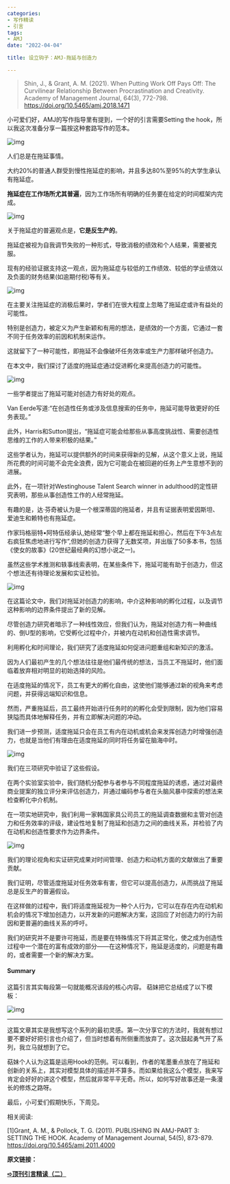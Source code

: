 ```yaml
---
categories:
- 写作精读
- 引言
tags:
- AMJ
date: "2022-04-04"

title: 设立钩子：AMJ-拖延与创造力

---
```

> Shin, J., & Grant, A. M. (2021). When Putting Work Off Pays Off: The Curvilinear Relationship Between Procrastination and Creativity. Academy of Management Journal, 64(3), 772-798. https://doi.org/10.5465/amj.2018.1471 

<!--more-->

小可爱们好，AMJ的写作指导里有提到，一个好的引言需要Setting the hook，所以我这次准备分享一篇按这种套路写作的范本。

![img](https://tie-1315290370.cos.ap-beijing.myqcloud.com/TIE/202309112237807.png)

人们总是在拖延事情。

大约20%的普通人群受到慢性拖延症的影响，并且多达80%至95%的大学生承认有拖延症。

**拖延症在工作场所尤其普遍**，因为工作场所有明确的任务要在给定的时间框架内完成。

![img](https://tie-1315290370.cos.ap-beijing.myqcloud.com/TIE/202309112237198.png)

关于拖延症的普遍观点是，**它是反生产的**。

拖延症被视为自我调节失败的一种形式，导致消极的绩效和个人结果，需要被克服。

现有的经验证据支持这一观点，因为拖延症与较低的工作绩效、较低的学业绩效以及负面的财务结果(如逾期付税)等有关。

![img](https://tie-1315290370.cos.ap-beijing.myqcloud.com/TIE/202309112237877.png)

在主要关注拖延症的消极后果时，学者们在很大程度上忽略了拖延症或许有益处的可能性。

特别是创造力，被定义为产生新颖和有用的想法，是绩效的一个方面，它通过一套不同于任务效率的前因和机制来运作。

这就留下了一种可能性，即拖延不会像破坏任务效率或生产力那样破坏创造力。

在本文中，我们探讨了适度的拖延症通过促进孵化来提高创造力的可能性。

![img](https://tie-1315290370.cos.ap-beijing.myqcloud.com/TIE/202309112237378.png)

一些学者提出了拖延可能对创造力有好处的观点。

Van Eerde写道:“在创造性任务或涉及信息搜索的任务中，拖延可能导致更好的任务表现。”

此外，Harris和Sutton提出，“拖延症可能会给那些从事高度挑战性、需要创造性思维的工作的人带来积极的结果。”

这些学者认为，拖延可以提供额外的时间来获得新的见解，从这个意义上说，拖延所花费的时间可能不会完全浪费，因为它可能会在被回避的任务上产生意想不到的进展。

此外，在一项针对Westinghouse Talent Search winner in adulthood的定性研究表明，那些从事创造性工作的人经常拖延。

有趣的是，达·芬奇被认为是一个根深蒂固的拖延者，并且有证据表明爱因斯坦、爱迪生和赖特也有拖延症。

作家玛格丽特•阿特伍经承认,她经常“整个早上都在拖延和担心，然后在下午3点左右疯狂焦虑地进行写作”,但她的创造力获得了无数奖项，并出版了50多本书，包括《使女的故事》(20世纪最经典的幻想小说之一)。

虽然这些学术推测和轶事线索表明，在某些条件下，拖延可能有助于创造力，但这个想法还有待理论发展和实证检验。

![img](https://tie-1315290370.cos.ap-beijing.myqcloud.com/TIE/202309112237483.png)

在这篇论文中，我们对拖延对创造力的影响，中介这种影响的孵化过程，以及调节这种影响的边界条件提出了新的见解。

尽管创造力研究者暗示了一种线性效应，但我们认为，拖延对创造力有一种曲线的、倒U型的影响，它受孵化过程中介，并被内在动机和创造性需求调节。

利用孵化和时间理论，我们研究了适度拖延如何促进问题重组和新知识的激活。

因为人们最初产生的几个想法往往是他们最传统的想法，当员工不拖延时，他们面临着放弃相对明显的初始选择的风险。

在适度拖延的情况下，员工有更大的孵化自由，这使他们能够通过新的视角来考虑问题，并获得远端知识和信息。

然而，严重拖延后，员工最终开始进行任务时的的孵化会受到限制，因为他们容易狭隘而具体地解释任务，并有立即解决问题的冲动。

我们进一步预测，适度拖延只会在员工有内在动机或机会来发挥创造力时增强创造力，也就是当他们有理由在适度拖延的同时将任务留在脑海中时。

![img](https://tie-1315290370.cos.ap-beijing.myqcloud.com/TIE/202309112237146.png)

我们在三项研究中验证了这些假设。

在两个实验室实验中，我们随机分配参与者参与不同程度拖延的诱惑，通过对最终商业提案的独立评分来评估创造力，并通过编码参与者在头脑风暴中探索的想法来检查孵化中介机制。

在一项实地研究中，我们利用一家韩国家具公司员工的拖延调查数据和主管对创造力和任务效率的评级，建设性地复制了拖延和创造力之间的曲线关系，并检验了内在动机和创造性要求作为边界条件。

![img](https://tie-1315290370.cos.ap-beijing.myqcloud.com/TIE/202309112237176.png)

我们的理论视角和实证研究成果对时间管理、创造力和动机方面的文献做出了重要贡献。

我们证明，尽管适度拖延对任务效率有害，但它可以提高创造力，从而挑战了拖延总是反生产的普遍假设。

在这样做的过程中，我们将适度拖延视为一种个人行为，它可以在存在内在动机和机会的情况下增加创造力，以开发新的问题解决方案，这回应了对创造力的行为前因和更普遍的曲线关系的呼吁。

我们的研究并不是要许可拖延，而是要在特殊情况下将其正常化，使之成为创造性过程中一个潜在的富有成效的部分——在这种情况下，拖延是适度的，问题是有趣的，或者需要一个新的解决方案。

#### Summary

这篇引言其实每段第一句就能概况该段的核心内容。 萜妹把它总结成了以下模板：

![img](https://tie-1315290370.cos.ap-beijing.myqcloud.com/TIE/202309112237490.png)

------

这篇文章其实是我想写这个系列的最初灵感。第一次分享它的方法时，我就有想过要不要好好把引言也介绍了，但当时想着有所侧重而放弃了。这次鼓起勇气开了系列，我立马就想到了它。

萜妹个人认为这篇是运用Hook的范例。可以看到，作者的笔墨重点放在了拖延和创新的关系上，其实对模型具体的描述并不算多。而如果给我这么个模型，我来写肯定会好好的讲这个模型，然后就非常平平无奇。所以，如何写好故事还是一条漫长的修炼之路呀。

最后，小可爱们假期快乐，下周见。

相关阅读:

[1]Grant, A. M., & Pollock, T. G. (2011). PUBLISHING IN AMJ-PART 3: SETTING THE HOOK. Academy of Management Journal, 54(5), 873-879. https://doi.org/10.5465/amj.2011.4000 

**原文链接：**

[**➪顶刊引言精读（二）**](https://mp.weixin.qq.com/s?__biz=MzIwMDk1OTM2OQ==&mid=2247486397&idx=1&sn=3b8acec592b8fd584822f202c1833e34&chksm=96f47f5ba183f64d2f19ad809c2129b9c44d964c355c5e495d9cd79cdd8253ef3516fef0bc40&token=1178599050&lang=zh_CN#rd)


